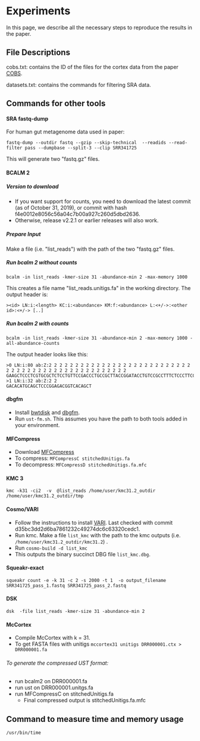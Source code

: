 # Experiments 

In this page, we describe all the necessary steps to reproduce the results in the paper.


## File Descriptions

cobs.txt: contains the ID of the files for the cortex data from the paper [COBS](https://arxiv.org/abs/1905.09624).

datasets.txt: contains the commands for filtering SRA data.

## Commands for other tools

#### SRA fastq-dump
For human gut metagenome data used in paper:

`fastq-dump --outdir fastq --gzip --skip-technical  --readids --read-filter pass --dumpbase --split-3 --clip SRR341725`

This will generate two "fastq.gz" files.

#### BCALM 2


##### Version to download
- If you want support for counts, you need to download the latest commit (as of October 31, 2019), or commit with hash f4e0012e8056c56a04c7b00a927c260d5dbd2636.  
- Otherwise, release v2.2.1 or earlier releases will also work.

##### Prepare Input 
Make a file (i.e. "list_reads") with the path of the two "fastq.gz" files. 

##### Run bcalm 2 without counts
`bcalm -in list_reads -kmer-size 31 -abundance-min 2 -max-memory 1000`

This creates a file name "list_reads.unitigs.fa" in the working directory. The output header is:

	><id> LN:i:<length> KC:i:<abundance> KM:f:<abundance> L:<+/->:<other id>:<+/-> [..]
	
	
##### Run bcalm 2 with counts
`bcalm -in list_reads -kmer-size 31 -abundance-min 2 -max-memory 1000 -all-abundance-counts`

The output header looks like this:

	>0 LN:i:80 ab:Z:2 2 2 2 2 2 2 2 2 2 2 2 2 2 2 2 2 2 2 2 2 2 2 2 2 2 2 2 2 2 2 2 2 2 2 2 2 2 2 2 2 2 2 2 2 2 2 2 2 2
	GAAGCTCCCTCGTGCGCTCTCCTGTTCCGACCCTGCCGCTTACCGGATACCTGTCCGCCTTTCTCCCTTCGGGAAGCGTG
	>1 LN:i:32 ab:Z:2 2
	GACACATGCAGCTCCCGGAGACGGTCACAGCT
	
#### dbgfm
- Install [bwtdisk](http://people.unipmn.it/manzini/bwtdisk/) and [dbgfm](https://github.com/jts/dbgfm). 
- Run `ust-fm.sh`. This assumes you have the path to both tools added in your environment.

#### MFCompress
- Download [MFCompress](http://bioinformatics.ua.pt/software/mfcompress/)
- To compress: `MFCompressC stitchedUnitigs.fa`
- To decompress: `MFCompressD stitchedUnitigs.fa.mfc`

#### KMC 3
`kmc -k31 -ci2  -v  @list_reads /home/user/kmc31.2_outdir /home/user/kmc31.2_outdir/tmp`

#### Cosmo/VARI
- Follow the instructions to install [VARI](https://github.com/cosmo-team/cosmo/tree/VARI). Last checked with commit d35bc3dd2d6ba7861232c49274dc6c63320cedc1.
- Run kmc. Make a file `list_kmc` with the path to the kmc outputs (i.e. `/home/user/kmc31.2_outdir/kmc31.2`) .
- Run `cosmo-build -d list_kmc`
- This outputs the binary succinct DBG file `list_kmc.dbg`.

#### Squeakr-exact
`squeakr count -e -k 31 -c 2 -s 2000 -t 1  -o output_filename SRR341725_pass_1.fastq SRR341725_pass_2.fastq`

#### DSK
`dsk  -file list_reads -kmer-size 31 -abundance-min 2`

#### McCortex
- Compile McCortex with k = 31.
- To get FASTA files with unitigs `mccortex31 unitigs DRR000001.ctx > DRR000001.fa`   

###### To generate the compressed UST format:
- run bcalm2 on DRR000001.fa
- run ust on DRR000001.unitgs.fa
- run MFCompressC on stitchedUnitigs.fa	
	- Final compressed output is stitchedUnitigs.fa.mfc


## Command to measure time and memory usage
`/usr/bin/time`
